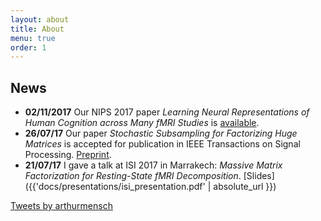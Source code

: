 ```yaml
---
layout: about
title: About
menu: true
order: 1
---
```


## News

- **02/11/2017** Our NIPS 2017 paper *Learning Neural Representations of Human Cognition across Many fMRI Studies* is [available](https://hal.archives-ouvertes.fr/hal-01626823v1).
- **26/07/17** Our paper *Stochastic Subsampling for Factorizing Huge Matrices* is accepted for publication in IEEE Transactions on Signal Processing. [Preprint](https://hal.archives-ouvertes.fr/hal-01431618).
- **21/07/17** I gave a talk at ISI 2017 in Marrakech: *Massive Matrix Factorization for Resting-State fMRI Decomposition*. [Slides]({{'docs/presentations/isi_presentation.pdf' | absolute_url }})

<a class="twitter-timeline" data-lang="en" data-width="500" data-tweet-limit="3" data-dnt="true" href="https://twitter.com/arthurmensch">Tweets by arthurmensch</a> <script async src="//platform.twitter.com/widgets.js" charset="utf-8"></script>
